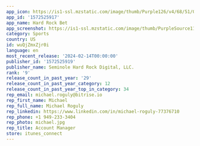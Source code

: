 ```yaml
---
app_icon: https://is1-ssl.mzstatic.com/image/thumb/Purple126/v4/68/51/0c/68510c5d-01ea-9bf6-96aa-9ac3d04c8337/AppIcon-1x_U007emarketing-0-10-0-85-220.png/1024x1024bb.png
app_id: '1572525917'
app_name: Hard Rock Bet
app_screenshot: https://is1-ssl.mzstatic.com/image/thumb/PurpleSource116/v4/d8/7a/d2/d87ad22e-afbc-54b1-b248-37235692e926/8de4045d-9239-4b89-8b63-89fef2ae7c73_ios5.5-01.png/1242x2208bb.png
category: Sports
country: US
id: wuQjZmxZjr0i
language: en
most_recent_release: '2024-02-14T00:00:00'
publisher_id: '1572525919'
publisher_name: Seminole Hard Rock Digital, LLC.
rank: '9'
release_count_in_past_year: '29'
release_count_in_past_year_category: 12
release_count_in_past_year_top_in_category: 34
rep_email: michael.roguly@bitrise.io
rep_first_name: Michael
rep_full_name: Michael Roguly
rep_linkedin: https://www.linkedin.com/in/michael-roguly-77376710
rep_phone: +1 949-233-3404
rep_photo: michael.jpg
rep_title: Account Manager
store: itunes_connect
---
```

